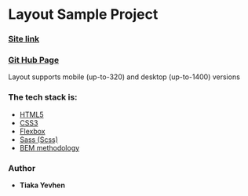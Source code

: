 # Layout Sample Project

### [Site link](https://github.com/YevhenTiaka/firstProject)

### [ Git Hub Page](https://yevhentiaka.github.io/firstProject/)

Layout supports mobile (up-to-320) and desktop (up-to-1400) versions

### The tech stack is:

- [HTML5](https://en.wikipedia.org/wiki/HTML5)
- [CSS3](https://en.wikipedia.org/wiki/Cascading_Style_Sheets)
- [Flexbox](https://en.wikipedia.org/wiki/CSS_Flexible_Box_Layout)
- [Sass (Scss)](https://sass-lang.com/)
- [BEM methodology](https://en.bem.info/methodology/)

### Author

- **Tiaka Yevhen**
